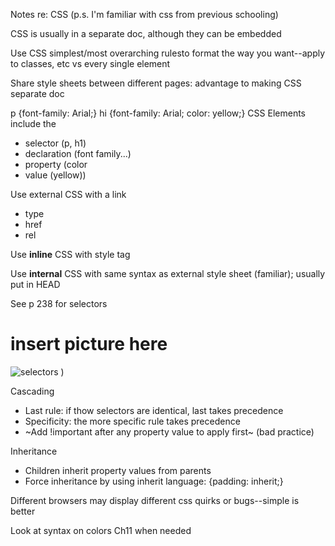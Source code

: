 Notes re: CSS
(p.s. I'm familiar with css from previous schooling)


CSS is usually in a separate doc, although they can be embedded

Use CSS simplest/most overarching rulesto format the way you want--apply to classes, etc vs every single element

Share style sheets between different pages: advantage to making CSS separate doc

p {font-family: Arial;}
hi {font-family: Arial;
    color: yellow;}
CSS Elements include the 
+ selector (p, h1)
+ declaration (font family...)
+ property (color
+ value (yellow))

Use external CSS with a link
+ type
+ href
+ rel

Use **inline** CSS with style tag <p style=...>

Use **internal** CSS with same syntax as external style sheet (familiar); usually put in HEAD

See p 238 for selectors
# insert picture here
![selectors](https://user-images.githubusercontent.com/61428656/75612706-fcde0300-5ada-11ea-9d12-02edcae7ab8a.png)
)

Cascading
+ Last rule: if thow selectors are identical, last takes precedence
+ Specificity: the more specific rule takes precedence
+ ~Add !important after any property value to apply first~ (bad practice)

Inheritance
+ Children inherit property values from parents
+ Force inheritance by using inherit language: {padding: inherit;}

Different browsers may display different css quirks or bugs--simple is better

Look at syntax on colors Ch11 when needed
